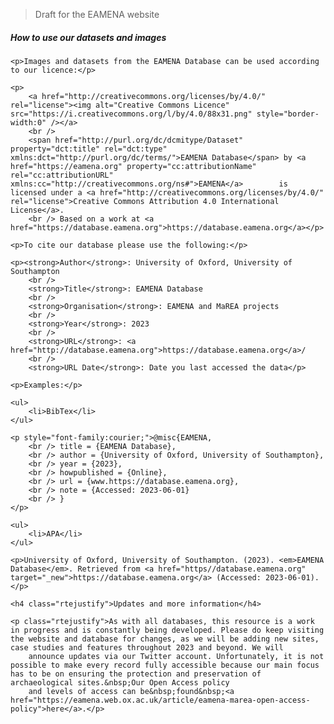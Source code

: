 > Draft for the EAMENA website

<h5 class="rtejustify" id="open-data">How to use our datasets and images</h5>

    <p>Images and datasets from the EAMENA Database can be used according to our licence:</p>

    <p>
        <a href="http://creativecommons.org/licenses/by/4.0/" rel="license"><img alt="Creative Commons Licence" src="https://i.creativecommons.org/l/by/4.0/88x31.png" style="border-width:0" /></a>
        <br />
        <span href="http://purl.org/dc/dcmitype/Dataset" property="dct:title" rel="dct:type" xmlns:dct="http://purl.org/dc/terms/">EAMENA Database</span> by <a href="https://eamena.org" property="cc:attributionName" rel="cc:attributionURL" xmlns:cc="http://creativecommons.org/ns#">EAMENA</a>        is licensed under a <a href="http://creativecommons.org/licenses/by/4.0/" rel="license">Creative Commons Attribution 4.0 International License</a>.
        <br /> Based on a work at <a href="https://database.eamena.org">https://database.eamena.org</a></p>

    <p>To cite our database please use the following:</p>

    <p><strong>Author</strong>: University of Oxford, University of Southampton
        <br />
        <strong>Title</strong>: EAMENA Database
        <br />
        <strong>Organisation</strong>: EAMENA and MaREA projects
        <br />
        <strong>Year</strong>: 2023
        <br />
        <strong>URL</strong>: <a href="http://database.eamena.org">https://database.eamena.org</a>/
        <br />
        <strong>URL Date</strong>: Date you last accessed the data</p>

    <p>Examples:</p>

    <ul>
        <li>BibTex</li>
    </ul>

    <p style="font-family:courier;">@misc{EAMENA,
        <br /> title = {EAMENA Database},
        <br /> author = {University of Oxford, University of Southampton},
        <br /> year = {2023},
        <br /> howpublished = {Online},
        <br /> url = {www.https://database.eamena.org},
        <br /> note = {Accessed: 2023-06-01}
        <br /> }
    </p>

    <ul>
        <li>APA</li>
    </ul>

    <p>University of Oxford, University of Southampton. (2023). <em>EAMENA Database</em>. Retrieved from <a href="https//database.eamena.org" target="_new">https://database.eamena.org</a> (Accessed: 2023-06-01).</p>

    <h4 class="rtejustify">Updates and more information</h4>

    <p class="rtejustify">As with all databases, this resource is a work in progress and is constantly being developed. Please do keep visiting the website and database for changes, as we will be adding new sites, case studies and features throughout 2023 and beyond. We will
        announce updates via our Twitter account. Unfortunately, it is not possible to make every record fully accessible because our main focus has to be on ensuring the protection and preservation of archaeological sites.&nbsp;Our Open Access policy
        and levels of access can be&nbsp;found&nbsp;<a href="https://eamena.web.ox.ac.uk/article/eamena-marea-open-access-policy">here</a>.</p>